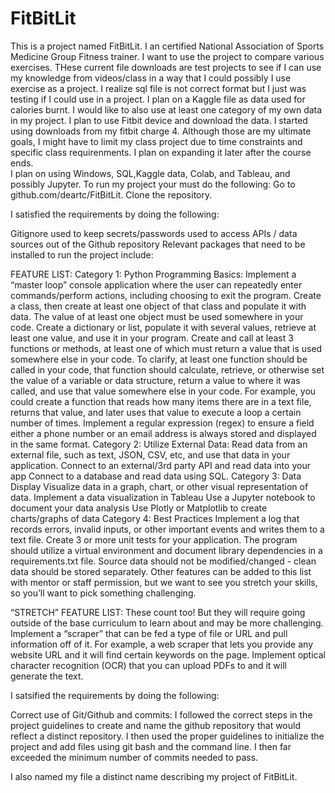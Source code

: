 # FitBitLit
This is a  project named FitBitLit.  I  an  certified National Association of Sports Medicine Group Fitness trainer.  I want to use the project to compare various exercises.
THese current file downloads are test projects to see if I can use my knowledge from videos/class in a way that I could possibly I use exercise as a project. I realize sql file is not correct format but I just was testing if I could use in a project.   I plan on  a Kaggle file as data used for calories burnt.   I would like to also use at least one category of my own data in my project.  I plan to use Fitbit device and download the data. I started using downloads from my fitbit charge 4.    Although those are my ultimate goals,  I might have to limit my class project due to time constraints and specific class requirenments.  I plan on expanding it later after the course ends.  
I  plan on using Windows, SQL,Kaggle data, Colab, and Tableau, and possibly Jupyter.   To run my project your must do the following: Go to github.com/deartc/FitBitLit.  Clone the repository. 

 I satisfied the requirements by doing the following:
 
 
Gitignore used to keep  secrets/passwords used to access APIs / data sources out of the Github repository
Relevant packages that need to be installed to run the project include:


FEATURE LIST:
Category 1: Python Programming Basics:
Implement a “master loop” console application where the user can repeatedly enter commands/perform actions, including choosing to exit the program.	
Create a class, then create at least one object of that class and populate it with data. The value of at least one object must be used somewhere in your code.
Create a dictionary or list, populate it with several values, retrieve at least one value, and use it in your program.
Create and call at least 3 functions or methods, at least one of which must return a value that is used somewhere else in your code. To clarify, at least one function should be called in your code, that function should calculate, retrieve, or otherwise set the value of a variable or data structure, return a value to where it was called, and use that value somewhere else in your code. For example, you could create a function that reads how many items there are in a text file, returns that value, and later uses that value to execute a loop a certain number of times.
Implement a regular expression (regex) to ensure a field either a phone number or an email address is always stored and displayed in the same format.
Category 2: Utilize External Data:
Read data from an external file, such as text, JSON, CSV, etc, and use that data in your application.
Connect to an external/3rd party API and read data into your app
Connect to a database and read data using SQL.
Category 3: Data Display
Visualize data in a graph, chart, or other visual representation of data.
Implement a data visualization in Tableau
Use a Jupyter notebook to document your data analysis 
Use Plotly or Matplotlib to create charts/graphs of data
Category 4: Best Practices
Implement a log that records errors, invalid inputs, or other important events and writes them to a text file.
Create 3 or more unit tests for your application.
The program should utilize a virtual environment and document library dependencies in a requirements.txt file.
Source data should not be modified/changed - clean data should be stored separately.
Other features can be added to this list with mentor or staff permission, but we want to see you stretch your skills, so you’ll want to pick something challenging.

“STRETCH” FEATURE LIST:
These count too! But they will require going outside of the base curriculum to learn about and may be more challenging.
Implement a “scraper” that can be fed a type of file or URL and pull information off of it. For example, a web scraper that lets you provide any website URL and it will find certain keywords on the page.
Implement optical character recognition (OCR) that you can upload PDFs to and it will generate the text.

I satsified the requirements by doing the following:


Correct use of Git/Github and commits: I followed the correct steps in the project guidelines to create and name the github repository that would reflect a distinct repository. I then used the proper guidelines to initialize the project and add files using git bash and the command line. I then far exceeded the minimum number of commits needed to pass.

I also named my file a distinct name describing my project of FitBitLit.




